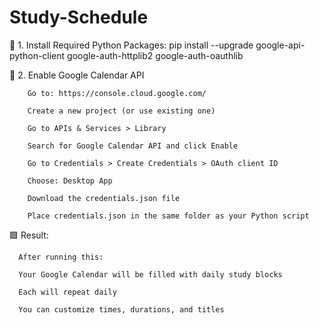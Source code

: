 # Study-Schedule

🔧 1. Install Required Python Packages:
        pip install --upgrade google-api-python-client google-auth-httplib2 google-auth-oauthlib


🔐 2. Enable Google Calendar API

        Go to: https://console.cloud.google.com/

        Create a new project (or use existing one)

        Go to APIs & Services > Library

        Search for Google Calendar API and click Enable

        Go to Credentials > Create Credentials > OAuth client ID

        Choose: Desktop App

        Download the credentials.json file

        Place credentials.json in the same folder as your Python script

🟩 Result:

      After running this:
      
      Your Google Calendar will be filled with daily study blocks
      
      Each will repeat daily
      
      You can customize times, durations, and titles
